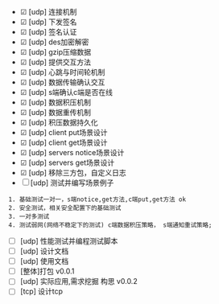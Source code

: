- &#9745; [udp]  连接机制    
- &#9745; [udp] 下发签名    
- &#9745; [udp] 签名认证    
- &#9745; [udp] des加密解密 
- &#9745; [udp] gzip压缩数据  
- &#9745; [udp] 提供交互方法 
- &#9745; [udp] 心跳与时间轮机制
- &#9745; [udp] 数据传输确认交互 
- &#9745; [udp] s端确认c端是否在线
- &#9745; [udp] 数据积压机制
- &#9745; [udp] 数据重传机制 
- &#9745; [udp] 积压数据持久化 
- &#9745; [udp] client put场景设计 
- &#9745; [udp] client get场景设计 
- &#9745; [udp] servers notice场景设计 
- &#9745; [udp] servers get场景设计 
- &#9745; [udp] 移除三方包，自定义日志 
- &#9744; [udp] 测试并编写场景例子
```
1. 基础测试一对一，s端notice,get方法,c端put,get方法 ok
2. 安全测试，相关安全配置下的基础测试
3. 一对多测试
4. 测试弱网(网络不稳定下的测试) c端数据积压策略， s端通知重试策略;
```

- &#9744; [udp] 性能测试并编程测试脚本
- &#9744; [udp] 设计文档
- &#9744; [udp] 使用文档
- &#9744; [整体]打包 v0.0.1
- &#9744; [udp] 实际应用,需求挖掘 构思 v0.0.2
- &#9744; [tcp] 设计tcp